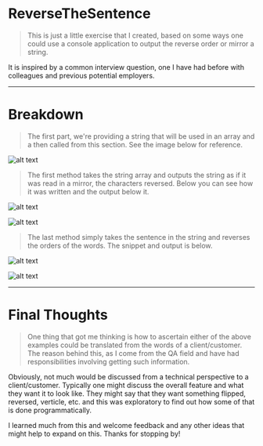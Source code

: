 # ReverseTheSentence

> This is just a little exercise that I created, based on 
some ways one could use a console application to 
output the reverse order or mirror a string.

It is inspired by a common interview question, one I have had
before with colleagues and previous potential employers.

--------------------------------------------------------------

# Breakdown

> The first part, we're providing a string that will be used
in an array and a then called from this section. See the image
below for reference.

![alt text](https://github.com/Gudbrandr42/ReverseTheSentence/blob/master/Images/AppSetup.PNG)

> The first method takes the string array and outputs the 
string as if it was read in a mirror, the characters reversed.
Below you can see how it was written and the output below it.

![alt text](https://github.com/Gudbrandr42/ReverseTheSentence/blob/master/Images/FirstMethod.PNG)

![alt text](https://github.com/Gudbrandr42/ReverseTheSentence/blob/master/Images/MirrorReversed.PNG)

> The last method simply takes the sentence in the string and 
reverses the orders of the words.  The snippet and output is below.

![alt text](https://github.com/Gudbrandr42/ReverseTheSentence/blob/master/Images/SecondMethod.PNG)

![alt text](https://github.com/Gudbrandr42/ReverseTheSentence/blob/master/Images/ReverseOrder.PNG)

--------------------------------------------------------------

# Final Thoughts

> One thing that got me thinking is how to ascertain either of the
above examples could be translated from the words of a client/customer.
The reason behind this, as I come from the QA field and have had 
responsibilities involving getting such information.  

Obviously, not much would be discussed from a technical perspective to
a client/customer. Typically one might discuss the overall feature and 
what they want it to look like. They might say that they want something flipped,
reversed, verticle, etc. and this was exploratory to find out how some of that is done
programmatically.  

I learned much from this and welcome feedback and any other ideas that might help to expand on this.
Thanks for stopping by!